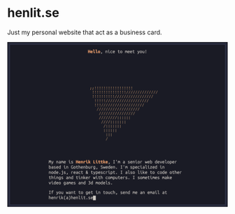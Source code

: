 # henlit.se

Just my personal website that act as a business card.

![Screenshot of henlit.se](./src/assets/screenshot.png)
